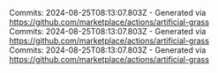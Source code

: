 Commits: 2024-08-25T08:13:07.803Z - Generated via https://github.com/marketplace/actions/artificial-grass
<br>
Commits: 2024-08-25T08:13:07.803Z - Generated via https://github.com/marketplace/actions/artificial-grass
<br>
Commits: 2024-08-25T08:13:07.803Z - Generated via https://github.com/marketplace/actions/artificial-grass
<br>
